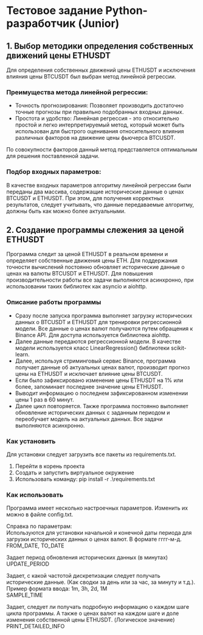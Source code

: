 # Тестовое задание Python-разработчик (Junior)

## 1. Выбор методики определения собственных движений цены ETHUSDT
Для определения собственных движений цены ETHUSDT и исключения влияния цены BTCUSDT был выбран
метод линейной регрессии.

### Преимущества метода линейной регрессии:
* Точность прогнозирования: Позволяет производить достаточно точные прогнозы при правильно подобранных входных данных.
* Простота и удобство: Линейная регрессия - это относительно простой и легко интерпретируемый метод,
который может быть использован для быстрого оценивания относительного влияния различных факторов на 
движение цены фьючерса BTCUSDT.

По совокупности факторов данный метод представляется оптимальным для решения поставленной задачи.

### Подбор входных параметров:
В качестве входных параметров алгоритму линейной регрессии были переданы два массива, содержащие
исторические данные о ценах BTCUSDT и ETHUSDT. При этом, для получения корректных результатов, следует учитывать,
что данные передаваемые алгоритму, должны быть как можно более актуальными.


## 2. Создание программы слежения за ценой ETHUSDT
Программа следит за ценой ETHUSDT в реальном времени и определяет собственные движения цены ETH.
Для поддержания точности вычислений постоянно обновляет исторические данные о ценах
на валюты BTCUSDT и ETHUSDT. Для повышения производительности работы все задачи выполняются асинхронно,
при использовании таких библиотек как asyncio и aiohttp.
### Описание работы программы
* Сразу после запуска программа выполняет загрузку исторических данных о BTCUSDT и ETHUSDT для
тренировки регрессионной модели. Все данные о ценах валют получаются путем обращения к
Binance API. Для доступа используется библиотека aiohttp.
* Далее данные передаются регрессионной модели. В качестве модели используется класс LinearRegression() 
библиотеки scikit-learn.
* Далее, используя стриминговый сервис Binance, программа получает данные об актуальных ценах валют,
производит прогноз цены на ETHUSDT и исключает влияние цены BTCUSDT.
* Если было зафиксировано изменение цены ETHUSDT на 1% или более, запоминает последнее значение цены ETHUSDT.
* Выводит информацию о последнем зафиксированном изменении цены 1 раз в 60 минут.
* Далее цикл повторяется. Также программа постоянно выполняет обновление исторических данных с заданным периодом и
переобучает модель на актуальных данных. Все задачи выполняются асинхронно.
### Как установить
Для установки следует загрузить все пакеты из requirements.txt.
1. Перейти в корень проекта
2. Создать и запустить виртуальное окружение
3. Использовать команду: 
pip install -r .\requirements.txt
### Как использовать
Программа имеет несколько настроечных параметров. Изменить их можно в файле config.txt.

Справка по параметрам:\
Используются для установки начальной и конечной даты периода для загрузки исторических данных о ценах валют.
В формате гггг-м-д.\
FROM_DATE, TO_DATE

Задает период обновления исторических данных (в минутах)\
UPDATE_PERIOD

Задает, с какой частотой дискретизации следует получать исторические данные.
(Как сводки за день или за час, за минуту и т.д.). Пример формата ввода: 1m, 3h, 2d, 1M\
SAMPLE_TIME

Задает, следует ли получать подробную информацию о каждом шаге цикла программы.
А также о ценах валют на каждом шаге и доле изменения собственной цены ETHUSDT. (Логическое значение)\
PRINT_DETAILED_INFO

